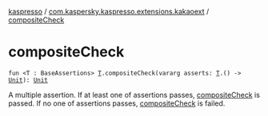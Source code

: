 [kaspresso](../index.md) / [com.kaspersky.kaspresso.extensions.kakaoext](index.md) / [compositeCheck](./composite-check.md)

# compositeCheck

`fun <T : BaseAssertions> `[`T`](composite-check.md#T)`.compositeCheck(vararg asserts: `[`T`](composite-check.md#T)`.() -> `[`Unit`](https://kotlinlang.org/api/latest/jvm/stdlib/kotlin/-unit/index.html)`): `[`Unit`](https://kotlinlang.org/api/latest/jvm/stdlib/kotlin/-unit/index.html)

A multiple assertion.
If at least one of assertions passes, [compositeCheck](./composite-check.md) is passed.
If no one of assertions passes, [compositeCheck](./composite-check.md) is failed.


